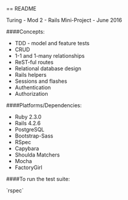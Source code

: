 == README

Turing - Mod 2 - Rails Mini-Project - June 2016

####Concepts:
* TDD - model and feature tests
* CRUD
* 1-1 and 1-many relationships
* ReST-ful routes
* Relational database design
* Rails helpers
* Sessions and flashes
* Authentication
* Authorization

####Platforms/Dependencies:
* Ruby 2.3.0
* Rails 4.2.6
* PostgreSQL
* Bootstrap-Sass
* RSpec
* Capybara
* Shoulda Matchers
* Mocha
* FactoryGirl

####To run the test suite:
<p>
`rspec`
</p>
